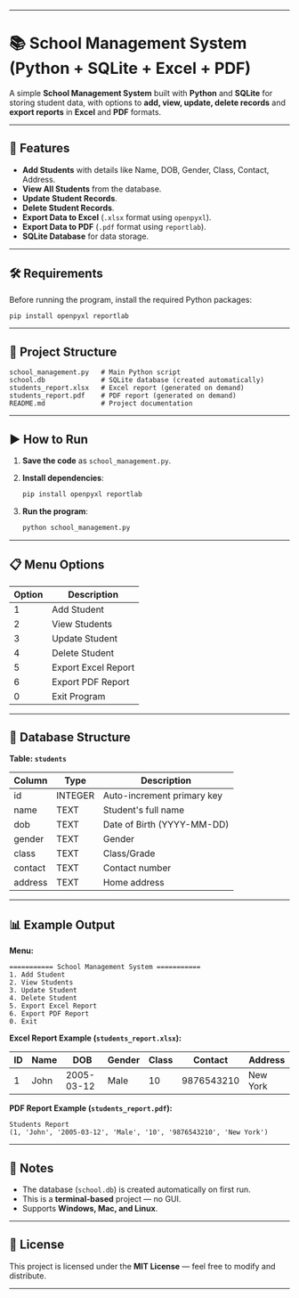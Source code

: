 
---

# 📚 School Management System (Python + SQLite + Excel + PDF)

A simple **School Management System** built with **Python** and **SQLite** for storing student data, with options to **add, view, update, delete records** and **export reports** in **Excel** and **PDF** formats.

---

## 🚀 Features

* **Add Students** with details like Name, DOB, Gender, Class, Contact, Address.
* **View All Students** from the database.
* **Update Student Records**.
* **Delete Student Records**.
* **Export Data to Excel** (`.xlsx` format using `openpyxl`).
* **Export Data to PDF** (`.pdf` format using `reportlab`).
* **SQLite Database** for data storage.

---

## 🛠️ Requirements

Before running the program, install the required Python packages:

```bash
pip install openpyxl reportlab
```

---

## 📂 Project Structure

```
school_management.py   # Main Python script
school.db              # SQLite database (created automatically)
students_report.xlsx   # Excel report (generated on demand)
students_report.pdf    # PDF report (generated on demand)
README.md              # Project documentation
```

---

## ▶️ How to Run

1. **Save the code** as `school_management.py`.
2. **Install dependencies**:

   ```bash
   pip install openpyxl reportlab
   ```
3. **Run the program**:

   ```bash
   python school_management.py
   ```

---

## 📋 Menu Options

| Option | Description         |
| ------ | ------------------- |
| 1      | Add Student         |
| 2      | View Students       |
| 3      | Update Student      |
| 4      | Delete Student      |
| 5      | Export Excel Report |
| 6      | Export PDF Report   |
| 0      | Exit Program        |

---

## 💾 Database Structure

**Table: `students`**

| Column  | Type    | Description                |
| ------- | ------- | -------------------------- |
| id      | INTEGER | Auto-increment primary key |
| name    | TEXT    | Student's full name        |
| dob     | TEXT    | Date of Birth (YYYY-MM-DD) |
| gender  | TEXT    | Gender                     |
| class   | TEXT    | Class/Grade                |
| contact | TEXT    | Contact number             |
| address | TEXT    | Home address               |

---

## 📊 Example Output

**Menu:**

```
=========== School Management System ===========
1. Add Student
2. View Students
3. Update Student
4. Delete Student
5. Export Excel Report
6. Export PDF Report
0. Exit
```

**Excel Report Example (`students_report.xlsx`):**

| ID | Name | DOB        | Gender | Class | Contact    | Address  |
| -- | ---- | ---------- | ------ | ----- | ---------- | -------- |
| 1  | John | 2005-03-12 | Male   | 10    | 9876543210 | New York |

**PDF Report Example (`students_report.pdf`):**

```
Students Report
(1, 'John', '2005-03-12', 'Male', '10', '9876543210', 'New York')
```

---

## 📌 Notes

* The database (`school.db`) is created automatically on first run.
* This is a **terminal-based** project — no GUI.
* Supports **Windows, Mac, and Linux**.

---

## 📜 License

This project is licensed under the **MIT License** — feel free to modify and distribute.

---
